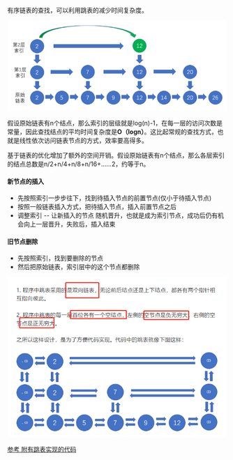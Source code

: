 





有序链表的查找，可以利用跳表的减少时间复杂度。



![image-20200826150602697](跳表.assets/image-20200826150602697.png)



假设原始链表有n个结点，那么索引的层级就是log(n)-1，在每一层的访问次数是常量，因此查找结点的平均时间复杂度是**O（logn）**。这比起常规的查找方式，也就是线性依次访问链表节点的方式，效率要高得多。



基于链表的优化增加了额外的空间开销。假设原始链表有n个结点，那么各层索引的结点总数是n/2+n/4+n/8+n/16+......2，约等于n。





#### 新节点的插入

* 先按照索引一步步往下，找到待插入节点的前置节点(仅小于待插入节点)
* 按照一般链表插入方式，把待插入节点，插入前置节点之后
* 调整索引 -- 让新插入的节点 随机晋升，也就是成为索引节点，成功后仍有机会向上一层晋升，失败后，插入结束



#### 旧节点删除

* 先按照索引，找到要删除的节点
* 然后把原始链表，索引层中的这个节点都删除

![image-20200826155331278](跳表.assets/image-20200826155331278.png)



[参考  附有跳表实现的代码](https://mp.weixin.qq.com/s/-1_jchMgIVeUdDhlTQCnnA)

